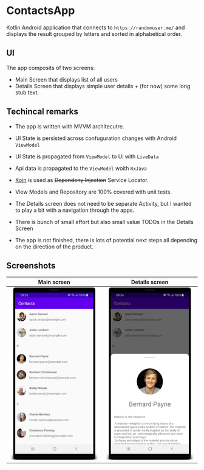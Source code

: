 # ContactsApp

Kotlin Android application that connects to `https://randomuser.me/` and displays the result grouped by letters and sorted in alphabetical order.
  
## UI 

The app composits of two screens: 
  - Main Screen that displays list of all users
  - Details Screen that displays simple user details + (for now) some long stub text.

## Techincal remarks 
- The app is written with MVVM architecutre. 
- UI State is persisted across confuguration changes with Android `ViewModel`
- UI State is propagated from `ViewModel` to Ui with `LiveData`
- Api data is propagated to the `ViewModel` woith `RxJava`
- [Koin](https://insert-koin.io/) is used as ~~Dependeny Injection~~ Service Locator.
- View Models and Repository are 100% covered with unit tests. 

- The Details screen does not need to be separate Activity, but I wanted to play a bit with a navigation through the apps. 
- There is bunch of small effort but also small value TODOs in the Details Screen
- The app is not finished, there is lots of potential next steps all depending on the direction of the product.

## Screenshots 

Main screen | Details screen 
--- | --- 
![](docs/img/main_screen.png) | ![](docs/img/details_screen.png) | 
